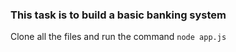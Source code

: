 ### This task is to build a basic banking system
Clone all the files and run the command `node app.js`
